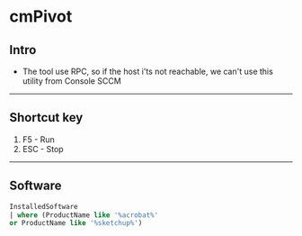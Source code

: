 # cmPivot

## Intro
* The tool use RPC, so if the host i'ts not reachable, we can't use this utility from Console SCCM

---

## Shortcut key
1) F5 - Run
2) ESC - Stop

---

## Software
````sql
InstalledSoftware  
| where (ProductName like '%acrobat%' 
or ProductName like '%sketchup%') 
````

